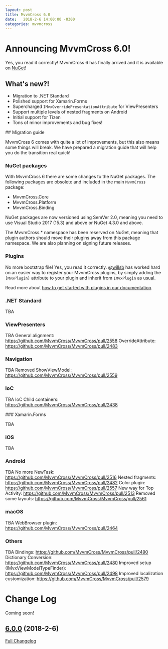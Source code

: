 ```yaml
---
layout: post
title: MvvmCross 6.0
date:   2018-2-6 14:00:00 -0300
categories: mvvmcross
---
```


# Announcing MvvmCross 6.0!

Yes, you read it correctly! MvvmCross 6 has finally arrived and it is available on [NuGet](https://www.nuget.org/packages/MvvmCross/6.0.0)!

## What's new?!

- Migration to .NET Standard
- Polished support for Xamarin.Forms
- Supercharged `IMvxOverridePresentationAttribute` for ViewPresenters
- Support multiple levels of nested fragments on Android
- Initial support for Tizen 
- Tons of minor improvements and bug fixes!

## Migration guide

MvvmCross 6 comes with quite a lot of improvements, but this also means some things will break. We have prepared a migration guide that will help you do the transition real quick!

### NuGet packages

With MvvmCross 6 there are some changes to the NuGet packages. The following packages are obsolete and included in the main `MvvmCross` package:

- MvvmCross.Core
- MvvmCross.Platform
- MvvmCross.Binding

NuGet packages are now versioned using SemVer 2.0, meaning you need to use Visual Studio 2017 (15.3) and above or NuGet 4.3.0 and above.

The MvvmCross.* namespace has been reserved on NuGet, meaning that plugin authors should move their plugins away from this package namespace. We are also planning on signing future releases.

### Plugins

No more bootstrap file! Yes, you read it correctly. [@willsb](https://github.com/willsb) has worked hard on an easier way to register your MvvmCross plugins, by simply adding the `[MvxPlugin]` attribute to your plugin and inherit from `IMvxPlugin` as usual.

Read more about [how to get started with plugins in our documentation](https://www.mvvmcross.com/documentation/plugins/getting-started-with-plugin-development).

### .NET Standard

TBA

### ViewPresenters

TBA
General alignment: https://github.com/MvvmCross/MvvmCross/pull/2558
OverrideAttribute: https://github.com/MvvmCross/MvvmCross/pull/2483

### Navigation

TBA
Removed ShowViewModel: https://github.com/MvvmCross/MvvmCross/pull/2559

### IoC

TBA
IoC Child containers: https://github.com/MvvmCross/MvvmCross/pull/2438

### Xamarin.Forms

TBA
 
### iOS

TBA

### Android

TBA
No more NewTask: https://github.com/MvvmCross/MvvmCross/pull/2516
Nested fragments: https://github.com/MvvmCross/MvvmCross/pull/2482
Color plugin: https://github.com/MvvmCross/MvvmCross/pull/2557
New way for Top Activity: https://github.com/MvvmCross/MvvmCross/pull/2513
Removed some layouts: https://github.com/MvvmCross/MvvmCross/pull/2561

### macOS

TBA
WebBrowser plugin: https://github.com/MvvmCross/MvvmCross/pull/2464

### Others

TBA
Bindings: https://github.com/MvvmCross/MvvmCross/pull/2490
Dictionary Conversion: https://github.com/MvvmCross/MvvmCross/pull/2480
Improved setup (IMvxViewModelTypeFinder): https://github.com/MvvmCross/MvvmCross/pull/2498
Improved localization customization: https://github.com/MvvmCross/MvvmCross/pull/2579



# Change Log

Coming soon!
## [6.0.0](https://github.com/MvvmCross/MvvmCross/tree/6.0.0) (2018-2-6)
[Full Changelog](https://github.com/MvvmCross/MvvmCross/compare/5.6.3...6.0.0)
